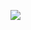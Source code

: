 ![](https://media.githubusercontent.com/media/dyzz/dyzz.github.io/master/images/ProfessionThief.png)
